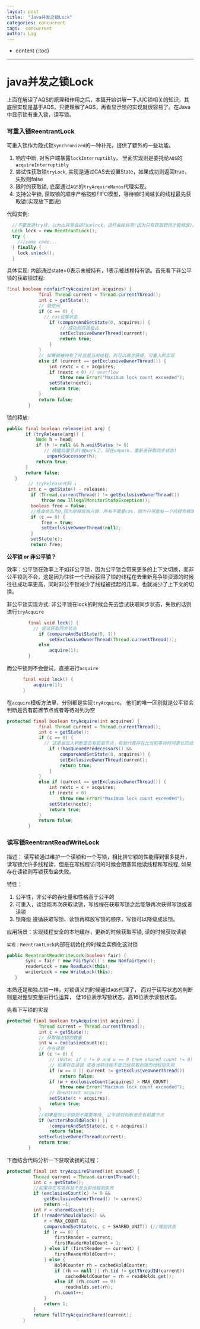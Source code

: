 ```yaml
---
layout: post
title:  "Java并发之锁Lock"
categories: concurrent
tags:  concurrent
author: Lzg
---
```


* content
{:toc}

---

# java并发之锁Lock

上面在解读了AQS的原理和作用之后，本篇开始讲解一下JUC锁相关的知识，其底层实现是基于AQS，只要理解了AQS，再看显示锁的实现就很容易了。在Java中显示锁有重入锁，读写锁。

### 可重入锁ReentrantLock
可重入锁作为隐式锁`synchronized`的一种补充，提供了额外的一些功能。
 1. 响应中断, 对客户端暴露`lockInterruptibly`， 里面实现则是委托给`AQS`的`acquireInterruptibly`
 2. 尝试性获取锁`tryLock`,  实现是通过CAS去设置State，如果成功则返回true，失败则false
 3. 限时的获取锁,  底层通过`AQS`的`tryAcquireNanos`代理实现。
 4. 支持公平锁, 获取锁的顺序严格按照FIFO模型，等待锁时间越长的线程最先获取锁(实现放下面说)

代码实例:
```java
  //不要放进try块，以为出异常会进行unlock，这样会抛异常(因为只有获取到锁才能释放)。
  Lock lock = new ReentrantLock();  
  try {
    ///some code...
  } finally {
    lock.unlock();
  }
```

具体实现:
内部通过state=0表示未被持有，1表示被线程持有锁。首先看下非公平锁的获取锁过程:
```java
final boolean nonfairTryAcquire(int acquires) {
            final Thread current = Thread.currentThread();
            int c = getState();
            // 锁空闲
            if (c == 0) {
              // cas设置状态
                if (compareAndSetState(0, acquires)) {
                    // 成功则将锁独占
                    setExclusiveOwnerThread(current);
                    return true;
                }
            }
            // 如果锁被持有了并且是当前线程，则可以再次获得，可重入的实现
            else if (current == getExclusiveOwnerThread()) {
                int nextc = c + acquires;
                if (nextc < 0) // overflow
                    throw new Error("Maximum lock count exceeded");
                setState(nextc);
                return true;
            }
            return false;
        }
```
锁的释放:
```java
public final boolean release(int arg) {
       if (tryRelease(arg)) {
           Node h = head;
           if (h != null && h.waitStatus != 0)
              // 唤醒后置节点(被park了，现在unpark，重新去获取同步状态)
               unparkSuccessor(h);
           return true;
       }
       return false;
   }
        // tryRelease代码 ↓
        int c = getState() - releases;
         if (Thread.currentThread() != getExclusiveOwnerThread())
             throw new IllegalMonitorStateException();
         boolean free = false;
         //修改状态为0,因为是释放独占锁，所有不需要cas，因为只可能有一个线程会释放
         if (c == 0) {
             free = true;
             setExclusiveOwnerThread(null);
         }
         setState(c);
         return free;
```

**公平锁 or 非公平锁？**

效率：公平锁在效率上不如非公平锁，因为公平锁会带来更多的上下文切换，而非公平锁则不会，这是因为往往一个已经获得了锁的线程在去重新竞争锁资源的时候往往成功率更高，同时非公平锁减少了线程被挂起的几率，也就减少了上下文的切换。


非公平锁实现方式: 非公平锁在lock的时候会先去尝试获取同步状态，失败的话则进行`tryAcquire`
```java
        final void lock() {
          // 尝试获取同步状态
            if (compareAndSetState(0, 1))
                setExclusiveOwnerThread(Thread.currentThread());
            else
                acquire(1);
        }
```        
而公平锁则不会尝试，直接进行`acquire`
```java
      final void lock() {
          acquire(1);
      }
```

在`acquire`模板方法里，分别都是实现`tryAcquire`。 他们的唯一区别就是公平锁会判断是否有前置节点或者等待对列为空

```java
protected final boolean tryAcquire(int acquires) {
            final Thread current = Thread.currentThread();
            int c = getState();
            if (c == 0) {
              // 这里会加入判断是否有前驱节点，有就代表存在比当前等待时间更长的线程
                if (!hasQueuedPredecessors() &&
                    compareAndSetState(0, acquires)) {
                    setExclusiveOwnerThread(current);
                    return true;
                }
            }
            else if (current == getExclusiveOwnerThread()) {
                int nextc = c + acquires;
                if (nextc < 0)
                    throw new Error("Maximum lock count exceeded");
                setState(nextc);
                return true;
            }
            return false;
        }
```        

### 读写锁ReentrantReadWriteLock
描述： 读写锁通过维护一个读锁和一个写锁，相比排它锁的性能得到很多提升，读写锁允许多线程读，但是在写线程访问的时候会阻塞其他读线程和写线程, 如果存在读锁则写锁获取会失败。

特性：
  1. 公平性，非公平的吞吐量和性格高于公平的
  2. 可重入，读锁能再次获取读锁，写线程在获取写锁之后能够再次获得写锁或者读锁
  3. 锁降级 遵循获取写锁、读锁再释放写锁的顺序，写锁可以降级成读锁。

应用场景：实现线程安全的本地缓存，更新的时候获取写锁, 读的时候获取读锁

`实现` :
  `ReentrantLock`内部在初始化的时候会实例化这对锁
  ```java
  public ReentrantReadWriteLock(boolean fair) {
         sync = fair ? new FairSync() : new NonfairSync();
         readerLock = new ReadLock(this);
         writerLock = new WriteLock(this);
     }
  ```
本质还是和独占锁一样，对锁语义的时候通过`AQS`代理了， 而对于读写状态的判断则是对整型变量进行位运算，
低16位表示写锁状态，高16位表示读锁状态。

先看下写锁的实现
```java
protected final boolean tryAcquire(int acquires) {
            Thread current = Thread.currentThread();
            int c = getState();
            // 获取独占锁的数量
            int w = exclusiveCount(c);
            // 存在读锁
            if (c != 0) {
                // (Note: if c != 0 and w == 0 then shared count != 0)
                // 如果存在读锁 或者当前线程不是已经获取到锁的线程则失败
                if (w == 0 || current != getExclusiveOwnerThread())
                    return false;
                if (w + exclusiveCount(acquires) > MAX_COUNT)
                    throw new Error("Maximum lock count exceeded");
                // Reentrant acquire
                setState(c + acquires);
                return true;
            }
            //如果是非公平锁则不需要等待, 公平锁则判断是否有前置节点
            if (writerShouldBlock() ||
                !compareAndSetState(c, c + acquires))
                return false;
            setExclusiveOwnerThread(current);
            return true;
        }
```

下面结合代码分析一下获取读锁的过程：
```java
protected final int tryAcquireShared(int unused) {
          Thread current = Thread.currentThread();
          int c = getState();
          //如果存在写锁并且不是当前线程则失败
          if (exclusiveCount(c) != 0 &&
              getExclusiveOwnerThread() != current)
              return -1;
          int r = sharedCount(c);
          if (!readerShouldBlock() &&
              r < MAX_COUNT &&
              compareAndSetState(c, c + SHARED_UNIT)) {//增加状态
              if (r == 0) {
                  firstReader = current;
                  firstReaderHoldCount = 1;
              } else if (firstReader == current) {
                  firstReaderHoldCount++;
              } else {
                  HoldCounter rh = cachedHoldCounter;
                  if (rh == null || rh.tid != getThreadId(current))
                      cachedHoldCounter = rh = readHolds.get();
                  else if (rh.count == 0)
                      readHolds.set(rh);
                  rh.count++;
              }
              return 1;
          }
          return fullTryAcquireShared(current);
      }
```      
